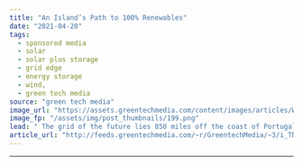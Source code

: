 ```yaml
---
title: "An Island’s Path to 100% Renewables"
date: "2021-04-20"
tags: 
  - sponsored media
  - solar
  - solar plus storage 
  - grid edge
  - energy storage
  - wind,
  - green tech media
source: "green tech media"
image_url: "https://assets.greentechmedia.com/content/images/articles/Wartsila_Graciosa.jpeg"
image_fp: "/assets/img/post_thumbnails/199.png"
lead: " The grid of the future lies 850 miles off the coast of Portugal, on an island in the Azores called Graciosa. The island has always been dependent on fossil fuels. But in 2018, that changed. That’s when a group of developers kicked off a hybrid wind- ..."
article_url: "http://feeds.greentechmedia.com/~r/GreentechMedia/~3/i_TNZOSHIRY/an-islands-path-to-100-renewables"
---
```


---
